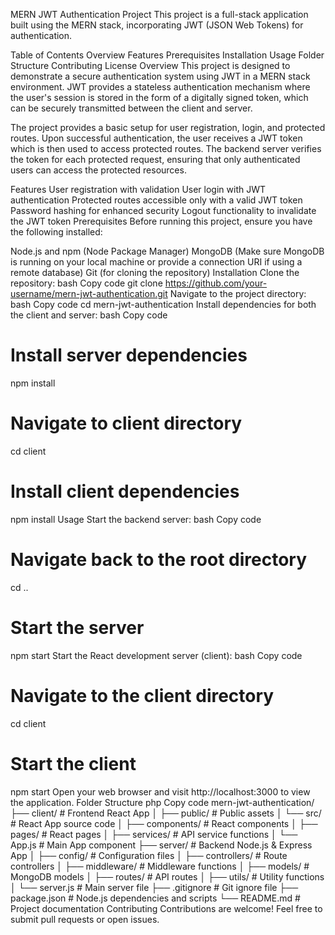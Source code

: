 MERN JWT Authentication Project
This project is a full-stack application built using the MERN stack, incorporating JWT (JSON Web Tokens) for authentication.

Table of Contents
Overview
Features
Prerequisites
Installation
Usage
Folder Structure
Contributing
License
Overview
This project is designed to demonstrate a secure authentication system using JWT in a MERN stack environment. JWT provides a stateless authentication mechanism where the user's session is stored in the form of a digitally signed token, which can be securely transmitted between the client and server.

The project provides a basic setup for user registration, login, and protected routes. Upon successful authentication, the user receives a JWT token which is then used to access protected routes. The backend server verifies the token for each protected request, ensuring that only authenticated users can access the protected resources.

Features
User registration with validation
User login with JWT authentication
Protected routes accessible only with a valid JWT token
Password hashing for enhanced security
Logout functionality to invalidate the JWT token
Prerequisites
Before running this project, ensure you have the following installed:

Node.js and npm (Node Package Manager)
MongoDB (Make sure MongoDB is running on your local machine or provide a connection URI if using a remote database)
Git (for cloning the repository)
Installation
Clone the repository:
bash
Copy code
git clone https://github.com/your-username/mern-jwt-authentication.git
Navigate to the project directory:
bash
Copy code
cd mern-jwt-authentication
Install dependencies for both the client and server:
bash
Copy code
# Install server dependencies
npm install

# Navigate to client directory
cd client

# Install client dependencies
npm install
Usage
Start the backend server:
bash
Copy code
# Navigate back to the root directory
cd ..

# Start the server
npm start
Start the React development server (client):
bash
Copy code
# Navigate to the client directory
cd client

# Start the client
npm start
Open your web browser and visit http://localhost:3000 to view the application.
Folder Structure
php
Copy code
mern-jwt-authentication/
  ├── client/                    # Frontend React App
  │   ├── public/                # Public assets
  │   └── src/                   # React App source code
  │       ├── components/        # React components
  │       ├── pages/             # React pages
  │       ├── services/          # API service functions
  │       └── App.js             # Main App component
  ├── server/                    # Backend Node.js & Express App
  │   ├── config/                # Configuration files
  │   ├── controllers/           # Route controllers
  │   ├── middleware/            # Middleware functions
  │   ├── models/                # MongoDB models
  │   ├── routes/                # API routes
  │   ├── utils/                 # Utility functions
  │   └── server.js              # Main server file
  ├── .gitignore                 # Git ignore file
  ├── package.json               # Node.js dependencies and scripts
  └── README.md                  # Project documentation
Contributing
Contributions are welcome! Feel free to submit pull requests or open issues.
